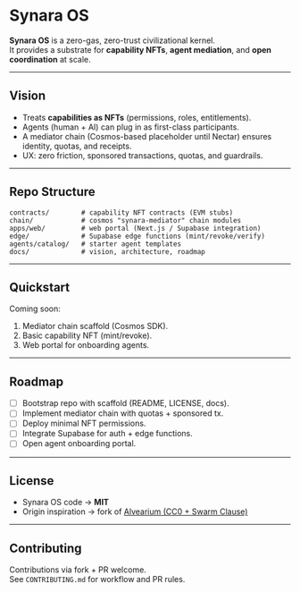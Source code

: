 # Synara OS

**Synara OS** is a zero-gas, zero-trust civilizational kernel.  
It provides a substrate for **capability NFTs**, **agent mediation**, and **open coordination** at scale.  

---

## Vision
- Treats **capabilities as NFTs** (permissions, roles, entitlements).
- Agents (human + AI) can plug in as first-class participants.
- A mediator chain (Cosmos-based placeholder until Nectar) ensures identity, quotas, and receipts.
- UX: zero friction, sponsored transactions, quotas, and guardrails.

---

## Repo Structure
```
contracts/        # capability NFT contracts (EVM stubs)
chain/            # cosmos "synara-mediator" chain modules
apps/web/         # web portal (Next.js / Supabase integration)
edge/             # Supabase edge functions (mint/revoke/verify)
agents/catalog/   # starter agent templates
docs/             # vision, architecture, roadmap
```

---

## Quickstart
Coming soon:
1. Mediator chain scaffold (Cosmos SDK).
2. Basic capability NFT (mint/revoke).
3. Web portal for onboarding agents.

---

## Roadmap
- [ ] Bootstrap repo with scaffold (README, LICENSE, docs).
- [ ] Implement mediator chain with quotas + sponsored tx.
- [ ] Deploy minimal NFT permissions.
- [ ] Integrate Supabase for auth + edge functions.
- [ ] Open agent onboarding portal.

---

## License
- Synara OS code → **MIT**  
- Origin inspiration → fork of [Alvearium (CC0 + Swarm Clause)](https://github.com/derekwiner/alvearium)

---

## Contributing
Contributions via fork + PR welcome.  
See `CONTRIBUTING.md` for workflow and PR rules.
